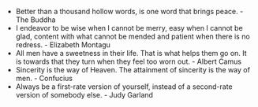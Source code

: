 * Better than a thousand hollow words, is one word that brings peace. - The Buddha
* I endeavor to be wise when I cannot be merry, easy when I cannot be glad, content with what cannot be mended and patient when there is no redress. - Elizabeth Montagu
* All men have a sweetness in their life. That is what helps them go on. It is towards that they turn when they feel too worn out. - Albert Camus
* Sincerity is the way of Heaven. The attainment of sincerity is the way of men. - Confucius
* Always be a first-rate version of yourself, instead of a second-rate version of somebody else. - Judy Garland
